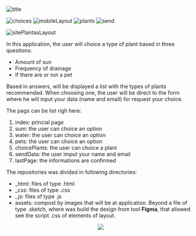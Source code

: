![title](https://user-images.githubusercontent.com/46378210/72853365-f2d11500-3c8f-11ea-8282-aa616458ad61.png)

![choices](https://user-images.githubusercontent.com/46378210/72853352-e64cbc80-3c8f-11ea-94d8-a3c70f6f593f.png)
![mobileLayout](https://user-images.githubusercontent.com/46378210/72853358-ea78da00-3c8f-11ea-9388-df008cc4faa9.png)
![plants](https://user-images.githubusercontent.com/46378210/72853359-ea78da00-3c8f-11ea-8989-991aee336282.png)
![send](https://user-images.githubusercontent.com/46378210/72853360-ecdb3400-3c8f-11ea-92d9-d55bcf7a34d6.png)

![sitePlantasLayout](https://user-images.githubusercontent.com/46378210/72463902-0de4e600-37b3-11ea-8455-f0c86637bb16.png)

In this application, the user will choice a type of plant based in three questions: 

- Amount of sun
- Frequency of drainage
- If there are or not a pet

Based in answers, will be displayed a list with the types of plants recommended. When choosing one, the user will be direct to the form where he will input your data (name and email) for request your choice.

The pags can be list righ here: 
1. index: princial page
2. sum: the user can choice an option
3. water: the user can choice an option
4. pets: the user can choice an option
5. choicePlants: the user can choice a plant 
6. sendData: the user imput your name and email
7. lastPage: the informations are confirmed 

The repositories was divided in following directories: 

- _html: files of type .html
- _css: files of type .css
- _js: files of type .js
- assets: compost by images that will be at application. Beyond a file of type .sketch, where was build the design from tool <strong>Figma</strong>, that allowed see the script .css of elements of layout. 
<p align="center">
<img src="https://66.media.tumblr.com/5240545d1b83e237bf9a84070ef7d65e/tumblr_ow4mpri97G1war5f9o1_400.gifv"/>
</p>
